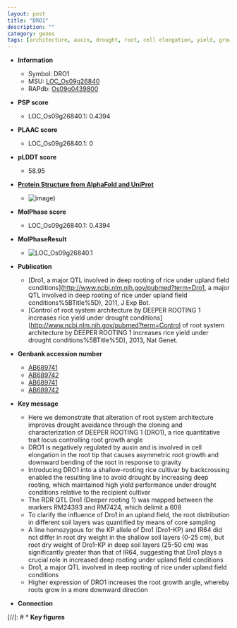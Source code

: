 ```yaml
---
layout: post
title: "DRO1"
description: ""
category: genes
tags: [architecture, auxin, drought, root, cell elongation, yield, growth]
---
```


* **Information**  
    + Symbol: DRO1  
    + MSU: [LOC_Os09g26840](http://rice.plantbiology.msu.edu/cgi-bin/ORF_infopage.cgi?orf=LOC_Os09g26840)  
    + RAPdb: [Os09g0439800](http://rapdb.dna.affrc.go.jp/viewer/gbrowse_details/irgsp1?name=Os09g0439800)  

* **PSP score**  
    + LOC_Os09g26840.1: 0.4394 

* **PLAAC score**  
    + LOC_Os09g26840.1: 0 

* **pLDDT score**
    + 58.95

* **[Protein Structure from AlphaFold and UniProt](https://www.uniprot.org/uniprotkb/Q69P88/entry#structure)**
    + ![image](https://ricepsp.github.io/images/Q6/AF-Q69P88-F1.png))

* **MolPhase score**
    + LOC_Os09g26840.1: 0.4394

* **MolPhaseResult**
    + ![LOC_Os09g26840.1](https://ricepsp.github.io/pictures/LOC_Os09g/LOC_Os09g26840.1.png)

* **Publication**  
    + [Dro1, a major QTL involved in deep rooting of rice under upland field conditions](http://www.ncbi.nlm.nih.gov/pubmed?term=Dro1, a major QTL involved in deep rooting of rice under upland field conditions%5BTitle%5D), 2011, J Exp Bot.
    + [Control of root system architecture by DEEPER ROOTING 1 increases rice yield under drought conditions](http://www.ncbi.nlm.nih.gov/pubmed?term=Control of root system architecture by DEEPER ROOTING 1 increases rice yield under drought conditions%5BTitle%5D), 2013, Nat Genet.

* **Genbank accession number**  
    + [AB689741](http://www.ncbi.nlm.nih.gov/nuccore/AB689741)
    + [AB689742](http://www.ncbi.nlm.nih.gov/nuccore/AB689742)
    + [AB689741](http://www.ncbi.nlm.nih.gov/nuccore/AB689741)
    + [AB689742](http://www.ncbi.nlm.nih.gov/nuccore/AB689742)

* **Key message**  
    + Here we demonstrate that alteration of root system architecture improves drought avoidance through the cloning and characterization of DEEPER ROOTING 1 (DRO1), a rice quantitative trait locus controlling root growth angle
    + DRO1 is negatively regulated by auxin and is involved in cell elongation in the root tip that causes asymmetric root growth and downward bending of the root in response to gravity
    + Introducing DRO1 into a shallow-rooting rice cultivar by backcrossing enabled the resulting line to avoid drought by increasing deep rooting, which maintained high yield performance under drought conditions relative to the recipient cultivar
    + The RDR QTL Dro1 (Deeper rooting 1) was mapped between the markers RM24393 and RM7424, which delimit a 608
    + To clarify the influence of Dro1 in an upland field, the root distribution in different soil layers was quantified by means of core sampling
    + A line homozygous for the KP allele of Dro1 (Dro1-KP) and IR64 did not differ in root dry weight in the shallow soil layers (0-25 cm), but root dry weight of Dro1-KP in deep soil layers (25-50 cm) was significantly greater than that of IR64, suggesting that Dro1 plays a crucial role in increased deep rooting under upland field conditions
    + Dro1, a major QTL involved in deep rooting of rice under upland field conditions
    + Higher expression of DRO1 increases the root growth angle, whereby roots grow in a more downward direction

* **Connection**  

[//]: # * **Key figures**  


